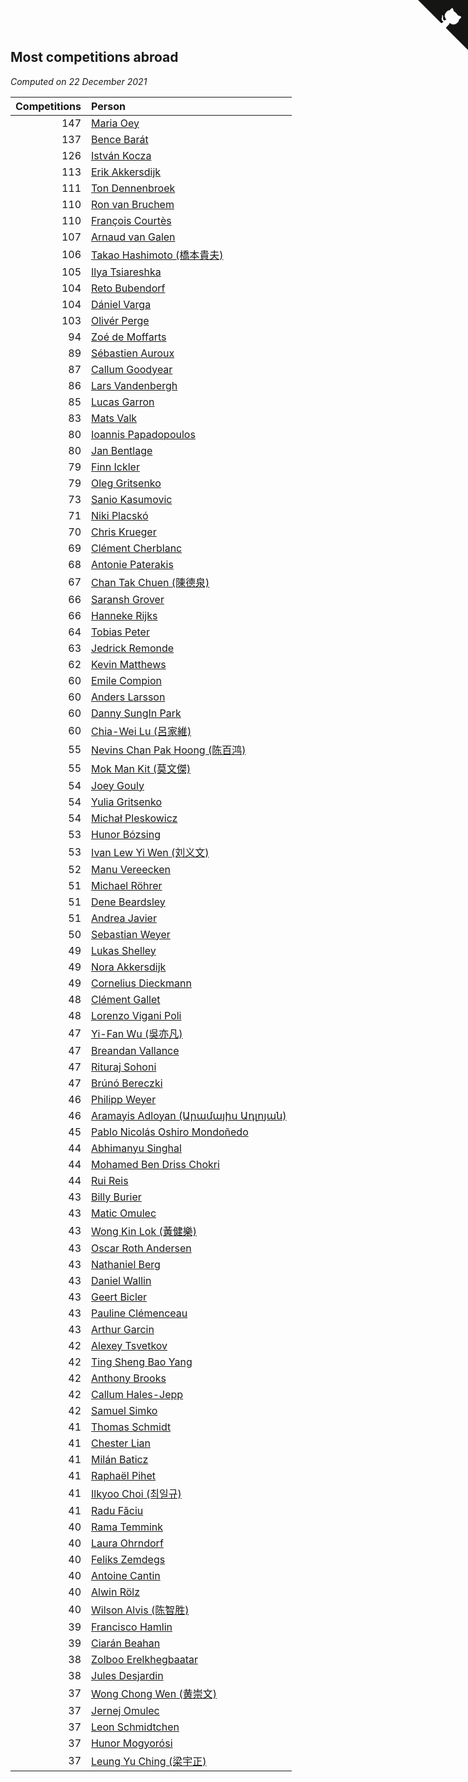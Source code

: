 ## Most competitions abroad

*Computed on 22 December 2021*

| Competitions | Person |
| ---: | :--- |
| 147 | [Maria Oey](https://www.worldcubeassociation.org/persons/2007OEYM01) |
| 137 | [Bence Barát](https://www.worldcubeassociation.org/persons/2008BARA01) |
| 126 | [István Kocza](https://www.worldcubeassociation.org/persons/2005KOCZ01) |
| 113 | [Erik Akkersdijk](https://www.worldcubeassociation.org/persons/2005AKKE01) |
| 111 | [Ton Dennenbroek](https://www.worldcubeassociation.org/persons/2003DENN01) |
| 110 | [Ron van Bruchem](https://www.worldcubeassociation.org/persons/2003BRUC01) |
| 110 | [François Courtès](https://www.worldcubeassociation.org/persons/2008COUR01) |
| 107 | [Arnaud van Galen](https://www.worldcubeassociation.org/persons/2006GALE01) |
| 106 | [Takao Hashimoto (橋本貴夫)](https://www.worldcubeassociation.org/persons/2007HASH01) |
| 105 | [Ilya Tsiareshka](https://www.worldcubeassociation.org/persons/2012TERE01) |
| 104 | [Reto Bubendorf](https://www.worldcubeassociation.org/persons/2012BUBE01) |
| 104 | [Dániel Varga](https://www.worldcubeassociation.org/persons/2008VARG01) |
| 103 | [Olivér Perge](https://www.worldcubeassociation.org/persons/2007PERG01) |
| 94 | [Zoé de Moffarts](https://www.worldcubeassociation.org/persons/2010MOFF02) |
| 89 | [Sébastien Auroux](https://www.worldcubeassociation.org/persons/2008AURO01) |
| 87 | [Callum Goodyear](https://www.worldcubeassociation.org/persons/2012GOOD02) |
| 86 | [Lars Vandenbergh](https://www.worldcubeassociation.org/persons/2003VAND01) |
| 85 | [Lucas Garron](https://www.worldcubeassociation.org/persons/2006GARR01) |
| 83 | [Mats Valk](https://www.worldcubeassociation.org/persons/2007VALK01) |
| 80 | [Ioannis Papadopoulos](https://www.worldcubeassociation.org/persons/2013PAPA01) |
| 80 | [Jan Bentlage](https://www.worldcubeassociation.org/persons/2010BENT01) |
| 79 | [Finn Ickler](https://www.worldcubeassociation.org/persons/2012ICKL01) |
| 79 | [Oleg Gritsenko](https://www.worldcubeassociation.org/persons/2011GRIT01) |
| 73 | [Sanio Kasumovic](https://www.worldcubeassociation.org/persons/2009KASU01) |
| 71 | [Niki Placskó](https://www.worldcubeassociation.org/persons/2008PLAC01) |
| 70 | [Chris Krueger](https://www.worldcubeassociation.org/persons/2006KRUE01) |
| 69 | [Clément Cherblanc](https://www.worldcubeassociation.org/persons/2014CHER05) |
| 68 | [Antonie Paterakis](https://www.worldcubeassociation.org/persons/2012PATE01) |
| 67 | [Chan Tak Chuen (陳德泉)](https://www.worldcubeassociation.org/persons/2007CHUE01) |
| 66 | [Saransh Grover](https://www.worldcubeassociation.org/persons/2014GROV01) |
| 66 | [Hanneke Rijks](https://www.worldcubeassociation.org/persons/2008RIJK01) |
| 64 | [Tobias Peter](https://www.worldcubeassociation.org/persons/2014PETE03) |
| 63 | [Jedrick Remonde](https://www.worldcubeassociation.org/persons/2008REMO01) |
| 62 | [Kevin Matthews](https://www.worldcubeassociation.org/persons/2010MATT02) |
| 60 | [Emile Compion](https://www.worldcubeassociation.org/persons/2007COMP01) |
| 60 | [Anders Larsson](https://www.worldcubeassociation.org/persons/2003LARS01) |
| 60 | [Danny SungIn Park](https://www.worldcubeassociation.org/persons/2015PARK13) |
| 60 | [Chia-Wei Lu (呂家維)](https://www.worldcubeassociation.org/persons/2007LUCH01) |
| 55 | [Nevins Chan Pak Hoong (陈百鸿)](https://www.worldcubeassociation.org/persons/2010CHAN20) |
| 55 | [Mok Man Kit (莫文傑)](https://www.worldcubeassociation.org/persons/2009KITM01) |
| 54 | [Joey Gouly](https://www.worldcubeassociation.org/persons/2007GOUL01) |
| 54 | [Yulia Gritsenko](https://www.worldcubeassociation.org/persons/2012SIDO01) |
| 54 | [Michał Pleskowicz](https://www.worldcubeassociation.org/persons/2009PLES01) |
| 53 | [Hunor Bózsing](https://www.worldcubeassociation.org/persons/2009BOZS01) |
| 53 | [Ivan Lew Yi Wen (刘义文)](https://www.worldcubeassociation.org/persons/2012WENI01) |
| 52 | [Manu Vereecken](https://www.worldcubeassociation.org/persons/2010VERE01) |
| 51 | [Michael Röhrer](https://www.worldcubeassociation.org/persons/2009ROHR01) |
| 51 | [Dene Beardsley](https://www.worldcubeassociation.org/persons/2009BEAR01) |
| 51 | [Andrea Javier](https://www.worldcubeassociation.org/persons/2010JAVI01) |
| 50 | [Sebastian Weyer](https://www.worldcubeassociation.org/persons/2010WEYE02) |
| 49 | [Lukas Shelley](https://www.worldcubeassociation.org/persons/2016SHEL03) |
| 49 | [Nora Akkersdijk](https://www.worldcubeassociation.org/persons/2009CHRI03) |
| 49 | [Cornelius Dieckmann](https://www.worldcubeassociation.org/persons/2009DIEC01) |
| 48 | [Clément Gallet](https://www.worldcubeassociation.org/persons/2004GALL02) |
| 48 | [Lorenzo Vigani Poli](https://www.worldcubeassociation.org/persons/2007POLI01) |
| 47 | [Yi-Fan Wu (吳亦凡)](https://www.worldcubeassociation.org/persons/2010WUIF01) |
| 47 | [Breandan Vallance](https://www.worldcubeassociation.org/persons/2007VALL01) |
| 47 | [Rituraj Sohoni](https://www.worldcubeassociation.org/persons/2012SOHO01) |
| 47 | [Brúnó Bereczki](https://www.worldcubeassociation.org/persons/2008BERE01) |
| 46 | [Philipp Weyer](https://www.worldcubeassociation.org/persons/2010WEYE01) |
| 46 | [Aramayis Adloyan (Արամայիս Ադլոյան)](https://www.worldcubeassociation.org/persons/2012ADLO01) |
| 45 | [Pablo Nicolás Oshiro Mondoñedo](https://www.worldcubeassociation.org/persons/2010MOND01) |
| 44 | [Abhimanyu Singhal](https://www.worldcubeassociation.org/persons/2013SING12) |
| 44 | [Mohamed Ben Driss Chokri](https://www.worldcubeassociation.org/persons/2015CHOK01) |
| 44 | [Rui Reis](https://www.worldcubeassociation.org/persons/2015REIS02) |
| 43 | [Billy Burier](https://www.worldcubeassociation.org/persons/2014BURI01) |
| 43 | [Matic Omulec](https://www.worldcubeassociation.org/persons/2010OMUL02) |
| 43 | [Wong Kin Lok (黃健樂)](https://www.worldcubeassociation.org/persons/2014LOKW01) |
| 43 | [Oscar Roth Andersen](https://www.worldcubeassociation.org/persons/2008ANDE02) |
| 43 | [Nathaniel Berg](https://www.worldcubeassociation.org/persons/2012BERG04) |
| 43 | [Daniel Wallin](https://www.worldcubeassociation.org/persons/2013WALL03) |
| 43 | [Geert Bicler](https://www.worldcubeassociation.org/persons/2010BICL01) |
| 43 | [Pauline Clémenceau](https://www.worldcubeassociation.org/persons/2015CLEM03) |
| 43 | [Arthur Garcin](https://www.worldcubeassociation.org/persons/2014GARC27) |
| 42 | [Alexey Tsvetkov](https://www.worldcubeassociation.org/persons/2017TSVE02) |
| 42 | [Ting Sheng Bao Yang](https://www.worldcubeassociation.org/persons/2008BAOY01) |
| 42 | [Anthony Brooks](https://www.worldcubeassociation.org/persons/2008SEAR01) |
| 42 | [Callum Hales-Jepp](https://www.worldcubeassociation.org/persons/2012HALE01) |
| 42 | [Samuel Simko](https://www.worldcubeassociation.org/persons/2016SIMK01) |
| 41 | [Thomas Schmidt](https://www.worldcubeassociation.org/persons/2013SCHM02) |
| 41 | [Chester Lian](https://www.worldcubeassociation.org/persons/2009LIAN03) |
| 41 | [Milán Baticz](https://www.worldcubeassociation.org/persons/2005BATI01) |
| 41 | [Raphaël Pihet](https://www.worldcubeassociation.org/persons/2011PIHE01) |
| 41 | [Ilkyoo Choi (최일규)](https://www.worldcubeassociation.org/persons/2008CHOI04) |
| 41 | [Radu Făciu](https://www.worldcubeassociation.org/persons/2009FACI01) |
| 40 | [Rama Temmink](https://www.worldcubeassociation.org/persons/2006TEMM01) |
| 40 | [Laura Ohrndorf](https://www.worldcubeassociation.org/persons/2009OHRN01) |
| 40 | [Feliks Zemdegs](https://www.worldcubeassociation.org/persons/2009ZEMD01) |
| 40 | [Antoine Cantin](https://www.worldcubeassociation.org/persons/2010CANT02) |
| 40 | [Alwin Rölz](https://www.worldcubeassociation.org/persons/2016ROLZ01) |
| 40 | [Wilson Alvis (陈智胜)](https://www.worldcubeassociation.org/persons/2011ALVI01) |
| 39 | [Francisco Hamlin](https://www.worldcubeassociation.org/persons/2012HAML01) |
| 39 | [Ciarán Beahan](https://www.worldcubeassociation.org/persons/2012BEAH01) |
| 38 | [Zolboo Erelkhegbaatar](https://www.worldcubeassociation.org/persons/2013EREL01) |
| 38 | [Jules Desjardin](https://www.worldcubeassociation.org/persons/2010DESJ01) |
| 37 | [Wong Chong Wen (黄崇文)](https://www.worldcubeassociation.org/persons/2014WENW01) |
| 37 | [Jernej Omulec](https://www.worldcubeassociation.org/persons/2010OMUL01) |
| 37 | [Leon Schmidtchen](https://www.worldcubeassociation.org/persons/2010SCHM01) |
| 37 | [Hunor Mogyorósi](https://www.worldcubeassociation.org/persons/2015MOGY01) |
| 37 | [Leung Yu Ching (梁宇正)](https://www.worldcubeassociation.org/persons/2008CHIN01) |


<a href="https://github.com/jonatanklosko/wca_statistics" class="github-corner" aria-label="View source on Github"><svg width="80" height="80" viewBox="0 0 250 250" style="fill:#151513; color:#fff; position: absolute; top: 0; border: 0; right: 0;" aria-hidden="true"><path d="M0,0 L115,115 L130,115 L142,142 L250,250 L250,0 Z"></path><path d="M128.3,109.0 C113.8,99.7 119.0,89.6 119.0,89.6 C122.0,82.7 120.5,78.6 120.5,78.6 C119.2,72.0 123.4,76.3 123.4,76.3 C127.3,80.9 125.5,87.3 125.5,87.3 C122.9,97.6 130.6,101.9 134.4,103.2" fill="currentColor" style="transform-origin: 130px 106px;" class="octo-arm"></path><path d="M115.0,115.0 C114.9,115.1 118.7,116.5 119.8,115.4 L133.7,101.6 C136.9,99.2 139.9,98.4 142.2,98.6 C133.8,88.0 127.5,74.4 143.8,58.0 C148.5,53.4 154.0,51.2 159.7,51.0 C160.3,49.4 163.2,43.6 171.4,40.1 C171.4,40.1 176.1,42.5 178.8,56.2 C183.1,58.6 187.2,61.8 190.9,65.4 C194.5,69.0 197.7,73.2 200.1,77.6 C213.8,80.2 216.3,84.9 216.3,84.9 C212.7,93.1 206.9,96.0 205.4,96.6 C205.1,102.4 203.0,107.8 198.3,112.5 C181.9,128.9 168.3,122.5 157.7,114.1 C157.9,116.9 156.7,120.9 152.7,124.9 L141.0,136.5 C139.8,137.7 141.6,141.9 141.8,141.8 Z" fill="currentColor" class="octo-body"></path></svg></a><style>.github-corner:hover .octo-arm{animation:octocat-wave 560ms ease-in-out}@keyframes octocat-wave{0%,100%{transform:rotate(0)}20%,60%{transform:rotate(-25deg)}40%,80%{transform:rotate(10deg)}}@media (max-width:500px){.github-corner:hover .octo-arm{animation:none}.github-corner .octo-arm{animation:octocat-wave 560ms ease-in-out}}</style>

